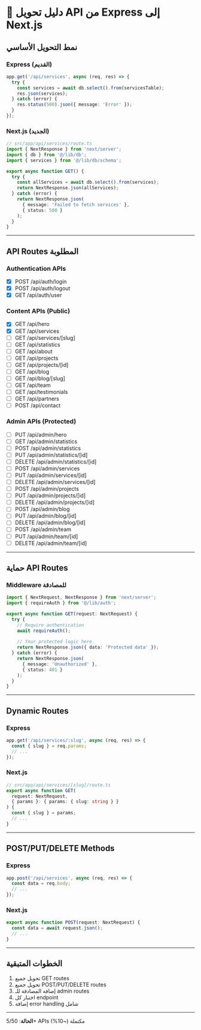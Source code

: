# 📘 دليل تحويل API من Express إلى Next.js

## نمط التحويل الأساسي

### Express (القديم)
```typescript
app.get('/api/services', async (req, res) => {
  try {
    const services = await db.select().from(servicesTable);
    res.json(services);
  } catch (error) {
    res.status(500).json({ message: 'Error' });
  }
});
```

### Next.js (الجديد)
```typescript
// src/app/api/services/route.ts
import { NextResponse } from 'next/server';
import { db } from '@/lib/db';
import { services } from '@/lib/db/schema';

export async function GET() {
  try {
    const allServices = await db.select().from(services);
    return NextResponse.json(allServices);
  } catch (error) {
    return NextResponse.json(
      { message: 'Failed to fetch services' },
      { status: 500 }
    );
  }
}
```

---

## API Routes المطلوبة

### Authentication APIs
- [x] POST /api/auth/login
- [x] POST /api/auth/logout
- [x] GET /api/auth/user

### Content APIs (Public)
- [x] GET /api/hero
- [x] GET /api/services
- [ ] GET /api/services/[slug]
- [ ] GET /api/statistics
- [ ] GET /api/about
- [ ] GET /api/projects
- [ ] GET /api/projects/[id]
- [ ] GET /api/blog
- [ ] GET /api/blog/[slug]
- [ ] GET /api/team
- [ ] GET /api/testimonials
- [ ] GET /api/partners
- [ ] POST /api/contact

### Admin APIs (Protected)
- [ ] PUT /api/admin/hero
- [ ] GET /api/admin/statistics
- [ ] POST /api/admin/statistics
- [ ] PUT /api/admin/statistics/[id]
- [ ] DELETE /api/admin/statistics/[id]
- [ ] POST /api/admin/services
- [ ] PUT /api/admin/services/[id]
- [ ] DELETE /api/admin/services/[id]
- [ ] POST /api/admin/projects
- [ ] PUT /api/admin/projects/[id]
- [ ] DELETE /api/admin/projects/[id]
- [ ] POST /api/admin/blog
- [ ] PUT /api/admin/blog/[id]
- [ ] DELETE /api/admin/blog/[id]
- [ ] POST /api/admin/team
- [ ] PUT /api/admin/team/[id]
- [ ] DELETE /api/admin/team/[id]

---

## حماية API Routes

### Middleware للمصادقة
```typescript
import { NextRequest, NextResponse } from 'next/server';
import { requireAuth } from '@/lib/auth';

export async function GET(request: NextRequest) {
  try {
    // Require authentication
    await requireAuth();
    
    // Your protected logic here
    return NextResponse.json({ data: 'Protected data' });
  } catch (error) {
    return NextResponse.json(
      { message: 'Unauthorized' },
      { status: 401 }
    );
  }
}
```

---

## Dynamic Routes

### Express
```typescript
app.get('/api/services/:slug', async (req, res) => {
  const { slug } = req.params;
  // ...
});
```

### Next.js
```typescript
// src/app/api/services/[slug]/route.ts
export async function GET(
  request: NextRequest,
  { params }: { params: { slug: string } }
) {
  const { slug } = params;
  // ...
}
```

---

## POST/PUT/DELETE Methods

### Express
```typescript
app.post('/api/services', async (req, res) => {
  const data = req.body;
  // ...
});
```

### Next.js
```typescript
export async function POST(request: NextRequest) {
  const data = await request.json();
  // ...
}
```

---

## الخطوات المتبقية

1. تحويل جميع GET routes
2. تحويل جميع POST/PUT/DELETE routes
3. إضافة المصادقة للـ admin routes
4. اختبار كل endpoint
5. إضافة error handling شامل

---

**الحالة**: 5/50+ APIs مكتملة (~10%)
